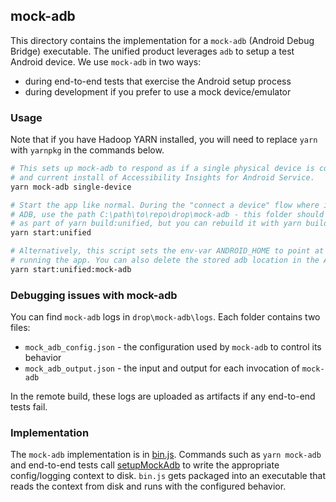 <!--
Copyright (c) Microsoft Corporation. All rights reserved.
Licensed under the MIT License.
-->

## mock-adb

This directory contains the implementation for a `mock-adb` (Android Debug Bridge) executable. The unified product leverages `adb` to setup a test Android device. We use `mock-adb` in two ways:
* during end-to-end tests that exercise the Android setup process
* during development if you prefer to use a mock device/emulator

### Usage

Note that if you have Hadoop YARN installed, you will need to replace `yarn` with `yarnpkg` in the commands below.

```sh
# This sets up mock-adb to respond as if a single physical device is connected with a working
# and current install of Accessibility Insights for Android Service.
yarn mock-adb single-device

# Start the app like normal. During the "connect a device" flow where it asks you where to find
# ADB, use the path C:\path\to\repo\drop\mock-adb - this folder should have been produced already
# as part of yarn build:unified, but you can rebuild it with yarn build:mock-adb if necessary.
yarn start:unified

# Alternatively, this script sets the env-var ANDROID_HOME to point at drop\mock-adb\ when
# running the app. You can also delete the stored adb location in the Application tab of devtools.
yarn start:unified:mock-adb
```

### Debugging issues with mock-adb

You can find `mock-adb` logs in `drop\mock-adb\logs`. Each folder contains two files:
* `mock_adb_config.json` - the configuration used by `mock-adb` to control its behavior
* `mock_adb_output.json` - the input and output for each invocation of `mock-adb`

In the remote build, these logs are uploaded as artifacts if any end-to-end tests fail.

### Implementation

The `mock-adb` implementation is in [bin.js](./app/bin.js). Commands such as `yarn mock-adb` and end-to-end tests call [setupMockAdb](https://github.com/microsoft/accessibility-insights-web/blob/master/src/tests/miscellaneous/mock-adb/setup-mock-adb.js#L28) to write the appropriate config/logging context to disk. `bin.js` gets packaged into an executable that reads the context from disk and runs with the configured behavior.
